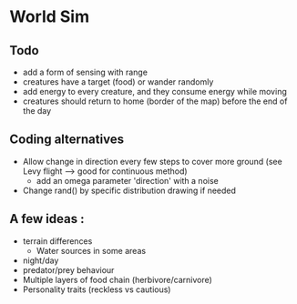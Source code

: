 # World Sim

## Todo
* add a form of sensing with range
* creatures have a target (food) or wander randomly
* add energy to every creature, and they consume energy while moving
* creatures should return to home (border of the map) before the end of the day

## Coding alternatives
* Allow change in direction every few steps to cover more ground (see Levy flight --> good for continuous method)
    * add an omega parameter 'direction' with a noise
* Change rand() by specific distribution drawing if needed

## A few ideas :
* terrain differences
   * Water sources in some areas
* night/day
* predator/prey behaviour
* Multiple layers of food chain (herbivore/carnivore)
* Personality traits (reckless vs cautious)
